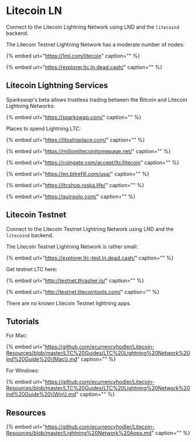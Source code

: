 # Litecoin LN

Connect to the Litecoin Lightning Network using LND and the `litecoind` backend.

The Litecoin Testnet Lightning Network has a moderate number of nodes:

{% embed url="https://1ml.com/litecoin" caption="" %}

{% embed url="https://explorer.ltc.ln.dead.cash/" caption="" %}

## Litecoin Lightning Services

Sparkswap's beta allows trustless trading between the Bitcoin and Litecoin Lightning Networks:

{% embed url="https://sparkswap.com/" caption="" %}

Places to spend Lightning LTC:

{% embed url="https://litoshisplace.com/" caption="" %}

{% embed url="https://millionlitecoinhomepage.net/" caption="" %}

{% embed url="https://coingate.com/accept/ltc/litecoin" caption="" %}

{% embed url="https://en.bitrefill.com/usa/" caption="" %}

{% embed url="https://ltcshop.roska.life/" caption="" %}

{% embed url="https://quinsolo.com/" caption="" %}

## Litecoin Testnet

Connect to the Litecoin Testnet Lightning Network using LND and the `litecoind` backend.

The Litecoin Testnet Lightning Network is rather small:

{% embed url="https://explorer.ltc-test.ln.dead.cash/" caption="" %}

Get testnet LTC here:

{% embed url="http://testnet.thrasher.io/" caption="" %}

{% embed url="http://testnet.litecointools.com/" caption="" %}

There are no known Litecoin Testnet lightning apps.

## Tutorials

For Mac:

{% embed url="https://github.com/ecurrencyhodler/Litecoin-Resources/blob/master/LTC%20Guides/LTC%20Lightning%20Network%20lnd%20Guide%20\(Mac\).md" caption="" %}

For Windows:

{% embed url="https://github.com/ecurrencyhodler/Litecoin-Resources/blob/master/LTC%20Guides/LTC%20Lightning%20Network%20lnd%20Guide%20\(Win\).md" caption="" %}

## Resources

{% embed url="https://github.com/ecurrencyhodler/Litecoin-Resources/blob/master/Lightning%20Network%20Apps.md" caption="" %}

